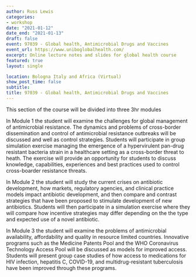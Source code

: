 ```yaml
---
author: Russ Lewis
categories:
- workshop
date: "2021-01-12"
date_end: "2021-01-13"
draft: false
event: 97039 - Global health, Antimicrobial Drugs and Vaccines
event_url: https://www.uniboglobalhealth.com/
excerpt: Online lecture notes and slides for global health course
featured: true
layout: single

location: Bologna Italy and Africa (Virtual)
show_post_time: false
subtitle: 
title: 97039 - Global health, Antimicrobial Drugs and Vaccines
---
```


This section of the course will be divided into three 3hr modules

In Module 1 the student will examine the challenges for global management of antimicrobial resistance. The dynamics and problems of cross-border dissemination and control of antimicrobial resistance outbreaks will be discussed and well as control strategies. Students will participate in group simulation exercise managing the emergence of a hypervirulent pan-drug resistant bacteria strain in a healthcare setting as a cross-border threat to heath. The exercise will provide an opportunity for students to discuss knowledge, capabilities, experiences and best practices used to control cross-boarder resistance threats.

In Module 2 the student will study the current crises on antibiotic development, how markets, regulatory agencies, and clinical practice models impact antibiotic development, and then compare and contrast strategies that have been proposed to stimulate development of new antibiotics. Students will then participate in a simulation exercise where they will compare how incentive strategies may differ depending on the the type and expected use of a novel antibiotic.

In Module 3 the student will examine the problems of antimicrobial availability, affordability and quality in resource limited countries. Innovative programs such as the Medicine Patents Pool and the WHO Coronavirus Technology Access Pool will be discussed as models for improved access. Students will present group case studies of how access to medications for HIV infection, hepatitis C, COVID-19, and multidrug-resistant tuberculosis have been improved through these programs.
